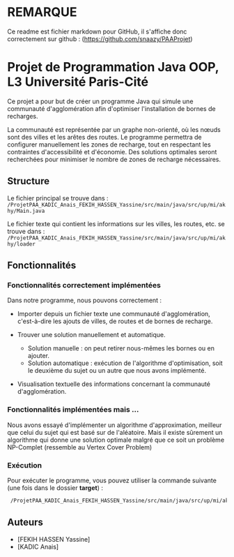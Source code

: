 # REMARQUE
Ce readme est fichier markdown pour GitHub, il s'affiche donc correctement sur github : (https://github.com/snaazy/PAAProjet)


# Projet de Programmation Java OOP, L3 Université Paris-Cité

Ce projet a pour but de créer un programme Java qui simule une communauté d'agglomération afin d'optimiser l'installation de bornes de recharges.

La communauté est représentée par un graphe non-orienté, où les nœuds sont des villes et les arêtes des routes. Le programme permettra de configurer manuellement les zones de recharge, tout en respectant les contraintes d'accessibilité et d'économie. Des solutions optimales seront recherchées pour minimiser le nombre de zones de recharge nécessaires.

## Structure

Le fichier principal se trouve dans : `/ProjetPAA_KADIC_Anais_FEKIH_HASSEN_Yassine/src/main/java/src/up/mi/akhy/Main.java`

Le fichier texte qui contient les informations sur les villes, les routes, etc. se trouve dans : `/ProjetPAA_KADIC_Anais_FEKIH_HASSEN_Yassine/src/main/java/src/up/mi/akhy/loader`

## Fonctionnalités

### Fonctionnalités correctement implémentées

Dans notre programme, nous pouvons correctement :

- Importer depuis un fichier texte une communauté d'agglomération, c'est-à-dire les ajouts de villes, de routes et de bornes de recharge.
- Trouver une solution manuellement et automatique.

  - Solution manuelle : on peut retirer nous-mêmes les bornes ou en ajouter.
  - Solution automatique : exécution de l'algorithme d'optimisation, soit le deuxième du sujet ou un autre que nous avons implémenté.

- Visualisation textuelle des informations concernant la communauté d'agglomération.

### Fonctionnalités implémentées mais ...

Nous avons essayé d'implémenter un algorithme d'approximation, meilleur que celui du sujet qui est basé sur de l'aléatoire.
Mais il existe sûrement un algorithme qui donne une solution optimale malgré que ce soit un problème NP-Complet (ressemble au Vertex Cover Problem)


### Exécution

Pour exécuter le programme, vous pouvez utiliser la commande suivante (une fois dans le dossier **target**) :
```bash 
 /ProjetPAA_KADIC_Anais_FEKIH_HASSEN_Yassine/src/main/java/src/up/mi/akhy/loader/communaute.txt
 ```


## Auteurs

- [FEKIH HASSEN Yassine]
- [KADIC Anais]

